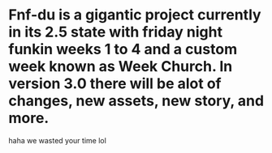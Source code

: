 # Fnf-du is a gigantic project currently in its 2.5 state with friday night funkin weeks 1 to 4 and a custom week known as Week Church. In version 3.0 there will be alot of changes, new assets, new story, and more.


















































haha we wasted your time lol
